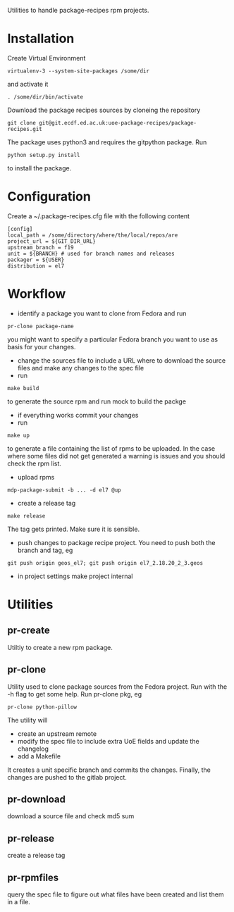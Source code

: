 Utilities to handle package-recipes rpm projects.

Installation
============

Create Virtual Environment
```
virtualenv-3 --system-site-packages /some/dir
```
and activate it
```
. /some/dir/bin/activate
```
Download the package recipes sources by cloneing the repository
```
git clone git@git.ecdf.ed.ac.uk:uoe-package-recipes/package-recipes.git
```

The package uses python3 and requires the gitpython package. Run
```
python setup.py install
```
to install the package.

Configuration
=============
Create a ~/.package-recipes.cfg file with the following content
```
[config]
local_path = /some/directory/where/the/local/repos/are
project_url = ${GIT_DIR_URL}
upstream_branch = f19
unit = ${BRANCH} # used for branch names and releases
packager = ${USER}
distribution = el7
```

Workflow
========
* identify a package you want to clone from Fedora and run
```
pr-clone package-name
```
   you might want to specify a particular Fedora branch you want to use as basis for your changes.
* change the sources file to include a URL where to download the source files and make any changes to the spec file
* run
```
make build
```
   to generate the source rpm and run mock to build the packge
* if everything works commit your changes
* run
```
make up
```
   to generate a file containing the list of rpms to be uploaded. In the case where some files did not get generated a warning is issues and you should check the rpm list.
* upload rpms
```
mdp-package-submit -b ... -d el7 @up
```
* create a release tag
```
make release
```
The tag gets printed. Make sure it is sensible.
* push changes to package recipe project. You need to push both the branch and tag, eg
```
git push origin geos_el7; git push origin el7_2.18.20_2_3.geos
```
* in project settings make project internal

Utilities
=========

pr-create
---------
Utiltiy to create a new rpm package.

pr-clone
---------
Utility used to clone package sources from the Fedora project. Run with the -h flag to get some help. Run pr-clone pkg, eg
```
pr-clone python-pillow
```
The utility will
* create an upstream remote
* modify the spec file to include extra UoE fields and update the changelog
* add a Makefile

It creates a unit specific branch and commits the changes. Finally, the changes are pushed to the gitlab project.

pr-download
-----------
download a source file and check md5 sum

pr-release
----------
create a release tag

pr-rpmfiles
-----------
query the spec file to figure out what files have been created and list them in a file. 
